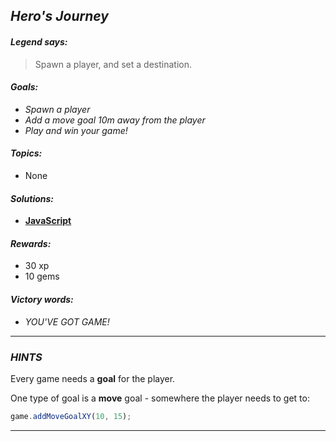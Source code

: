 ## _Hero's Journey_

#### _Legend says:_
> Spawn a player, and set a destination.

#### _Goals:_
+ _Spawn a player_
+ _Add a move goal 10m away from the player_
+ _Play and win your game!_

#### _Topics:_
+ None

#### _Solutions:_
+ **[JavaScript](herosJourney.js)**

#### _Rewards:_
+ 30 xp
+ 10 gems

#### _Victory words:_
+ _YOU'VE GOT GAME!_

___

### _HINTS_

Every game needs a **goal** for the player.

One type of goal is a **move** goal - somewhere the player needs to get to:

```javascript
game.addMoveGoalXY(10, 15);
```

___
